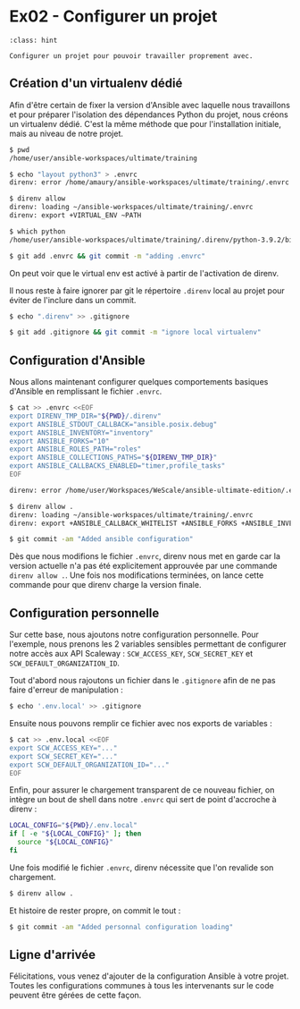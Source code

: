 # Ex02 - Configurer un projet

```{admonition} Objectif
:class: hint

Configurer un projet pour pouvoir travailler proprement avec.
```

## Création d'un virtualenv dédié

Afin d'être certain de fixer la version d'Ansible avec laquelle nous travaillons et pour préparer
l'isolation des dépendances Python du projet, nous créons un virtualenv dédié. C'est la même méthode que pour 
l'installation initiale, mais au niveau de notre projet.

```bash session
$ pwd
/home/user/ansible-workspaces/ultimate/training

$ echo "layout python3" > .envrc
direnv: error /home/amaury/ansible-workspaces/ultimate/training/.envrc is blocked. Run `direnv allow` to approve its content

$ direnv allow
direnv: loading ~/ansible-workspaces/ultimate/training/.envrc
direnv: export +VIRTUAL_ENV ~PATH

$ which python
/home/user/ansible-workspaces/ultimate/training/.direnv/python-3.9.2/bin/python

$ git add .envrc && git commit -m "adding .envrc"
```

On peut voir que le virtual env est activé à partir de l'activation de direnv.

Il nous reste à faire ignorer par git le répertoire `.direnv` local au projet pour éviter de l'inclure dans un commit.

```bash session
$ echo ".direnv" >> .gitignore

$ git add .gitignore && git commit -m "ignore local virtualenv"
```

## Configuration d'Ansible

Nous allons maintenant configurer quelques comportements basiques d'Ansible en remplissant le fichier `.envrc`.

```bash session
$ cat >> .envrc <<EOF
export DIRENV_TMP_DIR="${PWD}/.direnv"
export ANSIBLE_STDOUT_CALLBACK="ansible.posix.debug"
export ANSIBLE_INVENTORY="inventory"
export ANSIBLE_FORKS="10"
export ANSIBLE_ROLES_PATH="roles"
export ANSIBLE_COLLECTIONS_PATHS="${DIRENV_TMP_DIR}"
export ANSIBLE_CALLBACKS_ENABLED="timer,profile_tasks"
EOF

direnv: error /home/user/Workspaces/WeScale/ansible-ultimate-edition/.envrc is blocked. Run `direnv allow` to approve its content

$ direnv allow .
direnv: loading ~/ansible-workspaces/ultimate/training/.envrc
direnv: export +ANSIBLE_CALLBACK_WHITELIST +ANSIBLE_FORKS +ANSIBLE_INVENTORY +ANSIBLE_ROLES_PATH +ANSIBLE_STDOUT_CALLBACK

$ git commit -am "Added ansible configuration"
```

Dès que nous modifions le fichier `.envrc`, direnv nous met en garde car la version actuelle n'a pas été explicitement  approuvée
par une commande `direnv allow .`. Une fois nos modifications terminées, on lance cette commande pour que direnv charge la
version finale.


## Configuration personnelle

Sur cette base, nous ajoutons notre configuration personnelle. Pour l'exemple, nous prenons les 2 variables sensibles permettant de configurer notre accès aux API Scaleway : `SCW_ACCESS_KEY`, `SCW_SECRET_KEY` et `SCW_DEFAULT_ORGANIZATION_ID`.

Tout d'abord nous rajoutons un fichier dans le `.gitignore` afin de ne pas faire d'erreur de manipulation :

```bash session
$ echo '.env.local' >> .gitignore
```

Ensuite nous pouvons remplir ce fichier avec nos exports de variables :


```bash session
$ cat >> .env.local <<EOF
export SCW_ACCESS_KEY="..."
export SCW_SECRET_KEY="..."
export SCW_DEFAULT_ORGANIZATION_ID="..."
EOF
```

Enfin, pour assurer le chargement transparent de ce nouveau fichier, on intègre un bout de shell dans notre 
`.envrc` qui sert de point d'accroche à direnv :

```bash
LOCAL_CONFIG="${PWD}/.env.local"
if [ -e "${LOCAL_CONFIG}" ]; then
  source "${LOCAL_CONFIG}"
fi
```

Une fois modifié le fichier `.envrc`, direnv nécessite que l'on revalide son chargement.


```bash session
$ direnv allow .
```

Et histoire de rester propre, on commit le tout :

```bash session
$ git commit -am "Added personnal configuration loading"
```

## Ligne d'arrivée

Félicitations, vous venez d'ajouter de la configuration Ansible à votre projet. Toutes les configurations communes à tous les
intervenants sur le code peuvent être gérées de cette façon.
